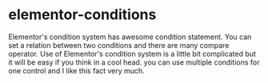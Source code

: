 # elementor-conditions
Elementor's condition system has awesome condition statement. You can set a relation between two conditions and there are many compare operator. Use of Elementor's condition system is a little bit complicated but it will be easy if you think in a cool head. you can use multiple conditions for one control and I like this fact very much.
